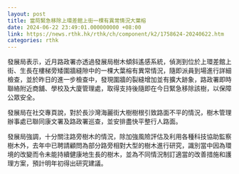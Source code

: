 ```yaml
---
layout: post
title: 當局緊急移除上環差館上街一棵有異常情況大葉榕
date: 2024-06-22 23:49:01.000000000 +08:00
link: https://news.rthk.hk/rthk/ch/component/k2/1758624-20240622.htm
categories: rthk
---
```


發展局表示，近月路政署亦透過發展局樹木傾斜遙感系統，偵測到位於上環差館上街、生長在樓梯旁矮圍牆縫隙中的一棵大葉榕有異常情況，隨即派員到場進行詳細檢查，並於昨日的進一步檢查中，發現圍牆的裂縫增加並有擴大跡象，路政署即時聯絡附近商舖、學校及大廈管理處，取得支持後隨即在今日緊急移除該樹，以保障公眾安全。

發展局在社交專頁說，對於長沙灣海麗街大樹樹根引致路面不平的情況，樹木管理辦事處已聯同康文署及路政署巡查，並安排盡快平整行人路面。

發展局強調，十分關注路旁樹木的情況，除加強風險評估及利用各種科技協助監察樹木外，去年中已聘請顧問為部分路旁相對大型的樹木進行研究，識別當中因為環境的改變而令未能持續健康地生長的樹木，並為不同情況制訂適當的改善措施和護理方案，預計明年初得出研究建議。
